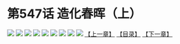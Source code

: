 # 第547话 造化春晖（上）
![](https://mhpic.xiaomingtaiji.net/comic/D/斗破苍穹拆分版/547话/1.jpg-zymk.middle.webp)
![](https://mhpic.xiaomingtaiji.net/comic/D/斗破苍穹拆分版/547话/2.jpg-zymk.middle.webp)
![](https://mhpic.xiaomingtaiji.net/comic/D/斗破苍穹拆分版/547话/3.jpg-zymk.middle.webp)
![](https://mhpic.xiaomingtaiji.net/comic/D/斗破苍穹拆分版/547话/4.jpg-zymk.middle.webp)
![](https://mhpic.xiaomingtaiji.net/comic/D/斗破苍穹拆分版/547话/5.jpg-zymk.middle.webp)
![](https://mhpic.xiaomingtaiji.net/comic/D/斗破苍穹拆分版/547话/6.jpg-zymk.middle.webp)
![](https://mhpic.xiaomingtaiji.net/comic/D/斗破苍穹拆分版/547话/7.jpg-zymk.middle.webp)
![](https://mhpic.xiaomingtaiji.net/comic/D/斗破苍穹拆分版/547话/8.jpg-zymk.middle.webp)
![](https://mhpic.xiaomingtaiji.net/comic/D/斗破苍穹拆分版/547话/9.jpg-zymk.middle.webp)
[【上一章】](./546.md)
[【目录】](./README.md)
[【下一章】](./548.md)
